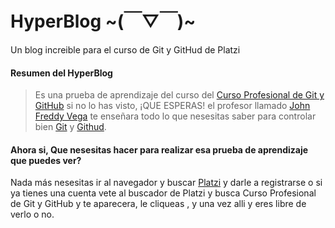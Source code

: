 #  HyperBlog   ~(￣▽￣)~
Un blog increible para el curso de Git y GitHud de Platzi

#### Resumen del HyperBlog
> Es una prueba de aprendizaje del curso del [Curso Profesional de Git y GitHub](https://platzi.com/cursos/git-github/ "Curso Profesional de Git y GitHub") si no lo has visto, ¡QUE ESPERAS! el profesor llamado [John Freddy Vega](https://futurociudades.tec.mx/es/freddy-vega-sobre-el-teletrabajo "John Freddy Vega") te enseñara todo lo que nesesitas saber para controlar bien [Git](https://es.wikipedia.org/wiki/Git "Git") y [Githud](https://es.wikipedia.org/wiki/GitHub "Githud").

#### Ahora si, Que nesesitas hacer para realizar esa prueba de aprendizaje que puedes ver?

Nada m&aacute;s nesesitas  ir al navegador y buscar [Platzi](https://platzi.com/ "Platzi") y darle a registrarse o si ya tienes una cuenta vete al buscador de Platzi y busca Curso Profesional de Git y GitHub y te aparecera, le cliqueas , y una vez alli y eres libre de verlo o no.